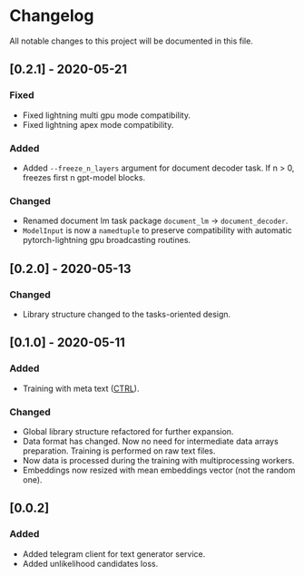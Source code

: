 # Changelog
All notable changes to this project will be documented in this file.

## [0.2.1] - 2020-05-21
### Fixed
- Fixed lightning multi gpu mode compatibility.
- Fixed lightning apex mode compatibility.

### Added
- Added `--freeze_n_layers` argument for document decoder task. If n > 0, freezes first n
gpt-model blocks.

### Changed
- Renamed document lm task package `document_lm` -> `document_decoder`.
- `ModelInput` is now a `namedtuple` to preserve compatibility with automatic pytorch-lightning
gpu broadcasting routines.

## [0.2.0] - 2020-05-13
### Changed
- Library structure changed to the tasks-oriented design.

## [0.1.0] - 2020-05-11
### Added
- Training with meta text ([CTRL](https://arxiv.org/pdf/1909.05858.pdf)).

### Changed
- Global library structure refactored for further expansion.
- Data format has changed. Now no need for intermediate data arrays preparation.
Training is performed on raw text files. 
- Now data is processed during the training with multiprocessing workers.
- Embeddings now resized with mean embeddings vector (not the random one).

## [0.0.2]
### Added
- Added telegram client for text generator service.
- Added unlikelihood candidates loss.